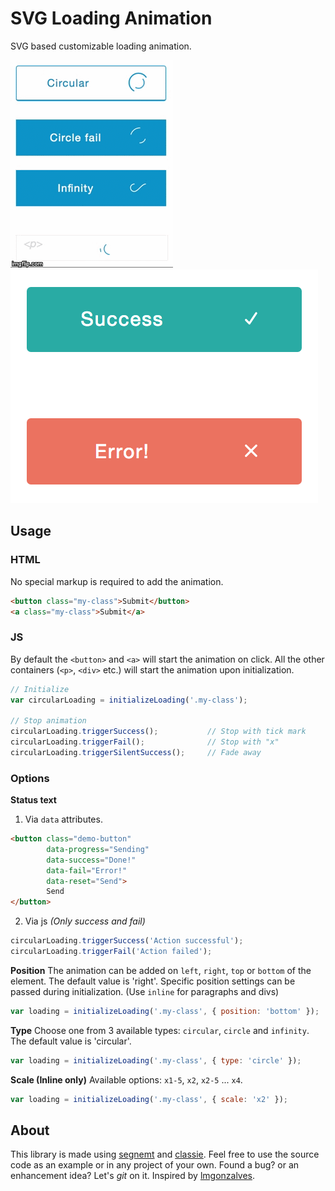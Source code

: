 # SVG Loading Animation
SVG based customizable loading animation.

![Loading gif](/demo-loading.gif?raw=true)
![Loading sample](/demo-sample.png?raw=true)

## Usage
### HTML
No special markup is required to add the animation. 
```html
<button class="my-class">Submit</button>
<a class="my-class">Submit</a>
```
### JS
By default the `<button>` and `<a>` will start the animation on click. All the other containers (`<p>`, `<div>` etc.) will start the animation upon initialization.
```js
// Initialize
var circularLoading = initializeLoading('.my-class');

// Stop animation
circularLoading.triggerSuccess();           // Stop with tick mark
circularLoading.triggerFail();              // Stop with "x"
circularLoading.triggerSilentSuccess();     // Fade away
```
### Options
**Status text**
1) Via `data` attributes.

```html
<button class="demo-button"
        data-progress="Sending"
        data-success="Done!"
        data-fail="Error!"
        data-reset="Send">
        Send
</button>
```
2) Via js _(Only success and fail)_
```javascript
circularLoading.triggerSuccess('Action successful');
circularLoading.triggerFail('Action failed');
```

**Position**
The animation can be added on `left`, `right`, `top` or `bottom` of the element. The default value is 'right'. Specific position settings can be passed during initialization.
(Use `inline` for paragraphs and divs)

```javascript
var loading = initializeLoading('.my-class', { position: 'bottom' });
```

**Type**
Choose one from 3 available types: `circular`, `circle` and `infinity`. The default value is 'circular'.

```javascript
var loading = initializeLoading('.my-class', { type: 'circle' });
```

**Scale (Inline only)**
Available options: `x1-5`, `x2`, `x2-5` ... `x4`.

```javascript
var loading = initializeLoading('.my-class', { scale: 'x2' });
```

## About
This library is made using [segnemt](https://lmgonzalves.github.io/segment/) and [classie](https://github.com/desandro/classie). Feel free to use the source code as an example or in any project of your own. 
Found a bug? or an enhancement idea?  Let's _git_ on it.
Inspired by [lmgonzalves](https://x-team.com/blog/creating-loading-buttons-svg-segment/).

